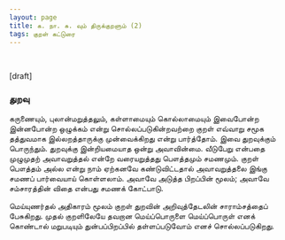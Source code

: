 ```yaml
---
layout: page
title: க. நா. சு. வும் திருக்குறளும் (2)
tags: குறள் கட்டுரை
---
```


<br>

[draft]
### துறவு

கருணையும், புலான்மறுத்தலும், கள்ளாமையும் கொல்லாமையும் இவைபோன்ற இன்னபோன்ற ஒழுக்கம் என்று சொல்லப்படுகின்றவற்றை குறள் எவ்வாறு சமூக தத்துவமாக இல்லறத்தாருக்கு முன்வைக்கிறது என்று பார்த்தோம். இவை துறவுக்கும் பொருந்தும். துறவுக்கு இன்றியமையாத ஒன்று அவாவின்மை. வீடுபேறு என்பதை முழுமுதற் அவாவறுத்தல் என்றே வரையறுத்தது பௌத்தமும் சமணமும். குறள் பௌத்தம் அல்ல என்று நாம் ஏற்கனவே கண்டுவிட்டதால் அவாவறுத்தலை இங்கு சமணப் பார்வையாய் கொள்ளலாம். அவாவே அடுத்த பிறப்பின் மூலம்; அவாவே சம்சாரத்தின் விதை என்பது சமணக் கோட்பாடு. 

மெய்யுணர்தல் அதிகாரம் மூலம் குறள் துறவின் அறிவுத்தேடலின் சாராம்சத்தைப் பேசுகிறது. முதல் குறளிலேயே தவறான மெய்ப்பொருளை மெய்ப்பொருள் எனக் கொண்டால் மறுபடியும் துன்பப்பிறப்பில் தள்ளப்படுவோம் எனச் சொல்லப்படுகிறது. 